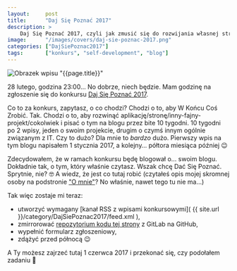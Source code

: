 ```yaml
---
layout:     post
title:      "Daj Się Poznać 2017"
description: >
    Daj Się Poznać 2017, czyli jak zmusić się do rozwijania własnej strony 🙂
image:      "/images/covers/daj-sie-poznac-2017.png"
categories: ["DajSiePoznac2017"]
tags:       ["konkurs", "self-development", "blog"]
---
```


![Obrazek wpisu "{{page.title}}"]( /images/covers/daj-sie-poznac-2017.png )

28 lutego, godzina 23:00&hellip; No dobrze, niech będzie. Mam godzinę na
zgłoszenie się do konkursu [Daj Się Poznać 2017]( http://devstyle.pl/daj-sie-poznac/ ).

Co to za konkurs, zapytasz, o co chodzi? Chodzi o to, aby W Końcu Coś Zrobić. Tak.
Chodzi o to, aby rozwinąć aplikację/stronę/inny-fajny-projekt/cokolwiek i pisać
o tym na blogu przez bite 10 tygodni. 10 tygodni po 2 wpisy, jeden o swoim projekcie,
drugim o czymś innym ogólnie związanym z IT. Czy to dużo? Dla mnie to *bardzo* dużo.
Pierwszy wpis na tym blogu napisałem 1 stycznia 2017, a kolejny&hellip;
półtora miesiąca później 😉

Zdecydowałem, że w ramach konkursu będę blogował o&hellip; swoim blogu. Dokładnie tak,
o tym, który właśnie czytasz. Wszak chcę Dać Się Poznać. Sprytnie, nie? 🤓 
A wiedz, że jest co tutaj robić (czytałeś opis mojej skromnej osoby na podstronie
["O mnie"]( http://127.0.0.1:4321/o-mnie/ )? No właśnie, nawet tego tu nie ma&hellip;)

Tak więc zostaje mi teraz:
* utworzyć wymagany [kanał RSS z wpisami konkursowymi]( {{ site.url }}/category/DajSiePoznac2017/feed.xml ),
* zmirrorować [repozytorium kodu tej strony]( https://gitlab.com/timbercode/timbercode.gitlab.io )
  z GitLab na GitHub,
* wypełnić formularz zgłoszeniowy, 
* zdążyć przed północą 😉

A Ty możesz zajrzeć tutaj 1 czerwca 2017 i przekonać się, czy podołałem zadaniu 🙂